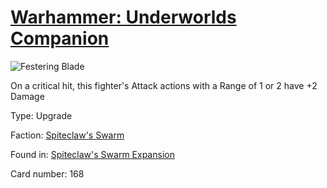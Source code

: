 # [Warhammer: Underworlds Companion](https://guidokessels.github.io/wh-underworlds)

  

![Festering Blade](https://warhammerunderworlds.com/wp-content/uploads/sites/6/2018/02/168_ENG.png)

On a critical hit, this fighter's Attack actions with a Range of 1 or 2 have +2 Damage

Type: Upgrade

Faction: [Spiteclaw's Swarm](https://guidokessels.github.io/wh-underworlds/factions/spiteclaws-swarm.md)

Found in: [Spiteclaw's Swarm Expansion](https://guidokessels.github.io/wh-underworlds/locations/spiteclaws-swarm-expansion.md)

Card number: 168
